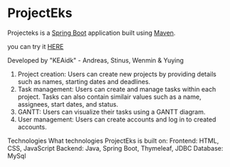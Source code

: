 # ProjectEks
Projecteks is a [Spring Boot](https://spring.io/guides/gs/spring-boot) application built using [Maven](https://spring.io/guides/gs/maven/).

you can try it [HERE](https://projecteks.azurewebsites.net)

Developed by "KEAidk" - Andreas, Stinus, Wenmin & Yuying

1. Project creation: Users can create new projects by providing details such as names, starting dates and deadlines.
2.  Task management: Users can create and manage tasks within each project. Tasks can also contain similair values such as a name, assignees, start dates, and status.
3.   GANTT: Users can visualize their tasks using a GANTT diagram.
4.   User management: Users can create accounts and log in to created accounts.

Technologies
What technologies ProjectEks is built on:
Frontend: HTML, CSS, JavaScript
Backend: Java, Spring Boot, Thymeleaf, JDBC
Database: MySql


